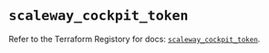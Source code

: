 # `scaleway_cockpit_token`

Refer to the Terraform Registory for docs: [`scaleway_cockpit_token`](https://registry.terraform.io/providers/scaleway/scaleway/2.39.0/docs/resources/cockpit_token).
